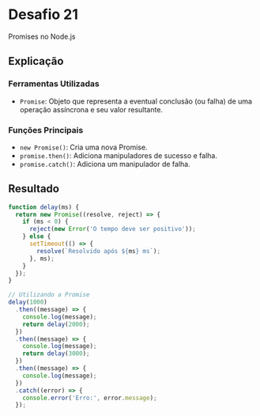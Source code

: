 # Desafio 21

Promises no Node.js

## Explicação

### Ferramentas Utilizadas

- `Promise`: Objeto que representa a eventual conclusão (ou falha) de uma operação assíncrona e seu valor resultante.

### Funções Principais

- `new Promise()`: Cria uma nova Promise.
- `promise.then()`: Adiciona manipuladores de sucesso e falha.
- `promise.catch()`: Adiciona um manipulador de falha.

## Resultado

```js
function delay(ms) {
  return new Promise((resolve, reject) => {
    if (ms < 0) {
      reject(new Error('O tempo deve ser positivo'));
    } else {
      setTimeout(() => {
        resolve(`Resolvido após ${ms} ms`);
      }, ms);
    }
  });
}

// Utilizando a Promise
delay(1000)
  .then((message) => {
    console.log(message);
    return delay(2000);
  })
  .then((message) => {
    console.log(message);
    return delay(3000);
  })
  .then((message) => {
    console.log(message);
  })
  .catch((error) => {
    console.error('Erro:', error.message);
  });
  ```